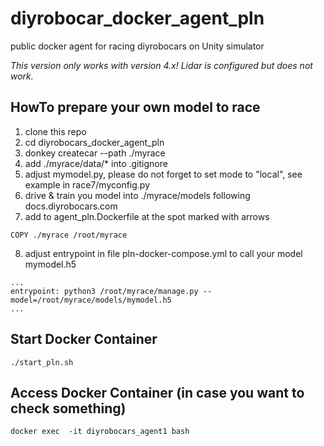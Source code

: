 # diyrobocar_docker_agent_pln
public docker agent for racing diyrobocars on Unity simulator

*This version only works with version 4.x! Lidar is configured but does not work.*


## HowTo prepare your own model to race

1. clone this repo
2. cd diyrobocars_docker_agent_pln
3. donkey createcar --path ./myrace
4. add ./myrace/data/* into .gitignore
5. adjust mymodel.py, please do not forget to set mode to "local", see example in race7/myconfig.py
6. drive & train you model into ./myrace/models following docs.diyrobocars.com
7. add to agent_pln.Dockerfile at the spot marked with arrows
```
COPY ./myrace /root/myrace
```
8. adjust entrypoint in file pln-docker-compose.yml to call your model mymodel.h5
```
...
entrypoint: python3 /root/myrace/manage.py --model=/root/myrace/models/mymodel.h5
...
```
## Start Docker Container
```
./start_pln.sh
```

## Access Docker Container (in case you want to check something)
```
docker exec  -it diyrobocars_agent1 bash
```

